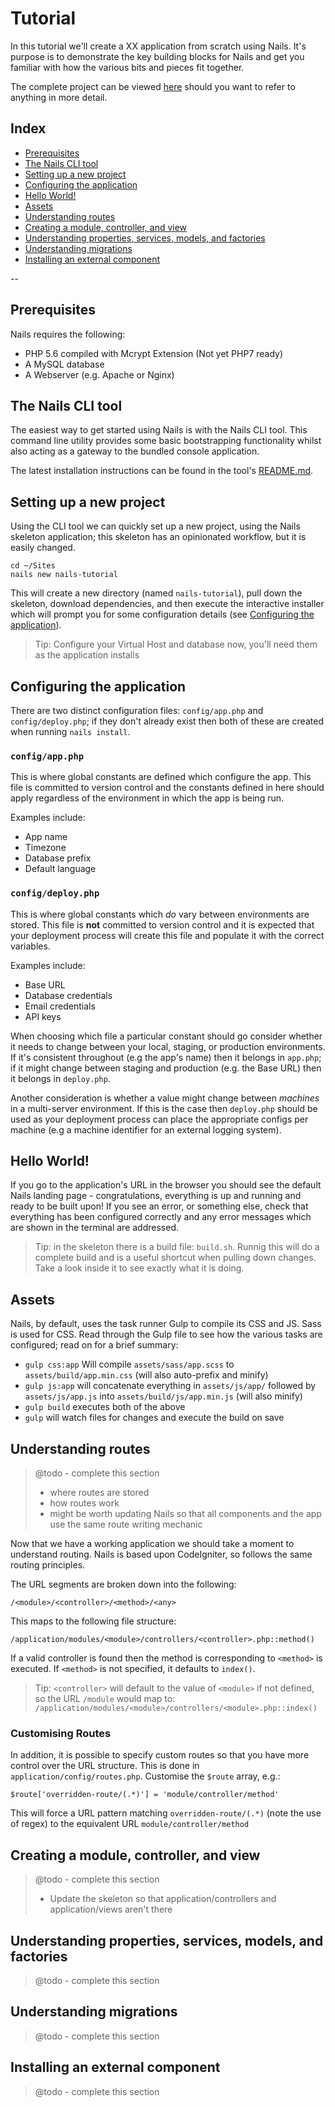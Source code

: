 # Tutorial

In this tutorial we'll create a XX application from scratch using Nails. It's purpose is to demonstrate the key building
blocks for Nails and get you familiar with how the various bits and pieces fit together.

The complete project can be viewed [here](#todo) should you want to refer to anything in more detail.

## Index

- [Prerequisites](#prerequisites)
- [The Nails CLI tool](#the-nails-cli-tool)
- [Setting up a new project](#setting-up-a-new-project)
- [Configuring the application](#configuring-the-application)
- [Hello World!](#hello-world)
- [Assets](#assets)
- [Understanding routes](#understanding-routes)
- [Creating a module, controller, and view](#creating-a-module-controller-and-view)
- [Understanding properties, services, models, and factories](#understanding-properties-services-models-and-factories)
- [Understanding migrations](#understanding-migrations)
- [Installing an external component](#installing-an-external-component)

--

## Prerequisites

Nails requires the following:

- PHP 5.6 compiled with Mcrypt Extension (Not yet PHP7 ready)
- A MySQL database
- A Webserver (e.g. Apache or Nginx)


## The Nails CLI tool

The easiest way to get started using Nails is with the Nails CLI tool. This command line utility provides some basic
bootstrapping functionality whilst also acting as a gateway to the bundled console application.

The latest installation instructions can be found in the tool's [README.md](https://github.com/nailsapp/command-line-tool).


## Setting up a new project

Using the CLI tool we can quickly set up a new project, using the Nails skeleton application; this skeleton has an
opinionated workflow, but it is easily changed.

```
cd ~/Sites
nails new nails-tutorial
```

This will create a new directory (named `nails-tutorial`), pull down the skeleton, download dependencies, and then
execute the interactive installer which will prompt you for some configuration details (see
[Configuring the application](#configure)).

> Tip: Configure your Virtual Host and database now, you'll need them as the application installs


## Configuring the application

There are two distinct configuration files: `config/app.php` and `config/deploy.php`; if they don't already exist then
both of these are created when running `nails install`.

### `config/app.php`

This is where global constants are defined which configure the app. This file is committed to version control and the
constants defined in here should apply regardless of the environment in which the app is being run.

Examples include:

- App name
- Timezone
- Database prefix
- Default language


### `config/deploy.php`
This is where global constants which _do_ vary between environments are stored. This file is **not** committed to
version control and it is expected that your deployment process will create this file and populate it with the correct
variables.

Examples include:

- Base URL
- Database credentials
- Email credentials
- API keys

When choosing which file a particular constant should go consider whether it needs to change between your local,
staging, or production environments. If it's consistent throughout (e.g the app's name) then it belongs in `app.php`; if
it might change between staging and production (e.g. the Base URL) then it belongs in `deploy.php`.

Another consideration is whether a value might change between *machines* in a multi-server environment. If this is the
case then `deploy.php` should be used as your deployment process can place the appropriate configs per machine (e.g a
machine identifier for an external logging system).


## Hello World!

If you go to the application's URL in the browser you should see the default Nails landing page - congratulations,
everything is up and running and ready to be built upon! If you see an error, or something else, check that everything
has been configured correctly and any error messages which are shown in the terminal are addressed.

> Tip: in the skeleton there is a build file: `build.sh`. Runnig this will do a complete build and is a useful shortcut
> when pulling down changes. Take a look inside it to see exactly what it is doing.

## Assets

Nails, by default, uses the task runner Gulp to compile its CSS and JS. Sass is used for CSS. Read through the Gulp file
to see how the various tasks are configured; read on for a brief summary:

- `gulp css:app` Will compile `assets/sass/app.scss` to `assets/build/app.min.css` (will also auto-prefix and minify)
- `gulp js:app` will concatenate everything in `assets/js/app/` followed by `assets/js/app.js` into `assets/build/js/app.min.js` (will also minify)
- `gulp build` executes both of the above
- `gulp` will watch files for changes and execute the build on save


## Understanding routes

> @todo - complete this section
>
> - where routes are stored
> - how routes work
> - might be worth updating Nails so that all components and the app use the same route writing mechanic


Now that we have a working application we should take a moment to understand routing. Nails is based upon CodeIgniter,
so follows the same routing principles.

The URL segments are broken down into the following:

`/<module>/<controller>/<method>/<any>`

This maps to the following file structure:

`/application/modules/<module>/controllers/<controller>.php::method()`

If a valid controller is found then the method is corresponding to `<method>` is executed. If `<method>` is not
specified, it defaults to `index()`.

> Tip: `<controller>` will default to the value of `<module>` if not defined, so the URL `/module` would map to:
>  `/application/modules/<module>/controllers/<module>.php::index()`

### Customising Routes

In addition, it is possible to specify custom routes so that you have more control over the URL structure. This is done
in `application/config/routes.php`. Customise the `$route` array, e.g.:

```
$route['overridden-route/(.*)'] = 'module/controller/method'
```

This will force a URL pattern matching `overridden-route/(.*)` (note the use of regex) to the equivalent URL
`module/controller/method`


## Creating a module, controller, and view

> @todo - complete this section
>
> - Update the skeleton so that application/controllers and application/views aren't there


## Understanding properties, services, models, and factories

> @todo - complete this section


## Understanding migrations

> @todo - complete this section


## Installing an external component

> @todo - complete this section
